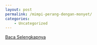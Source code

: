 ```yaml
---
layout: post
permalink: /mimpi-perang-dengan-monyet/
categories:
    - Uncategorized
---
```


[Baca Selengkapnya](/01)